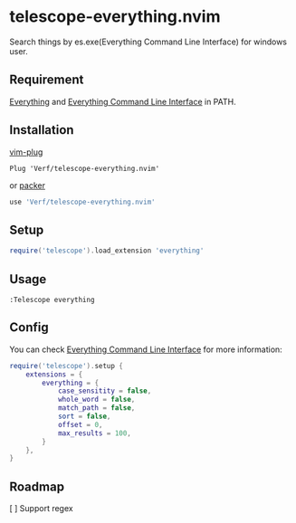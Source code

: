 # telescope-everything.nvim

Search things by es.exe(Everything Command Line Interface) for windows user.

## Requirement

[Everything](https://www.voidtools.com/) and [Everything Command Line Interface](https://www.voidtools.com/support/everything/command_line_interface/) in PATH.

## Installation

[vim-plug](https://github.com/junegunn/vim-plug)

```vim
Plug 'Verf/telescope-everything.nvim'
```

or [packer](https://github.com/wbthomason/packer.nvim)

```lua
use 'Verf/telescope-everything.nvim'
```

## Setup

```lua
require('telescope').load_extension 'everything'
```

## Usage

```vim
:Telescope everything
```

## Config

You can check [Everything Command Line Interface](https://www.voidtools.com/support/everything/command_line_interface/) for more information:

```lua
require('telescope').setup {
    extensions = {
        everything = {
            case_sensitity = false,
            whole_word = false,
            match_path = false,
            sort = false,
            offset = 0,
            max_results = 100,
        }
    },
}
```

## Roadmap
[ ] Support regex
